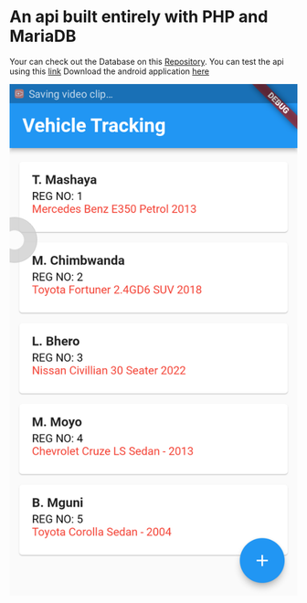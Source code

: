 # An api built entirely with PHP and MariaDB

Your can check out the Database on this [Repository](https://github.com/TinasheMashaya/VehicleDB).
You can test the api using this [link](https://vehicletrackin-prod-qubit-data-mnbxru.mo2.mogenius.io/FetchVehicles/read.php)
Download the android application [here](https://raw.githubusercontent.com/TinasheMashaya/VehicleTracking/main/app-release.apk)


![](https://raw.githubusercontent.com/TinasheMashaya/VehicleTracking/main/Screenshot_2023-01-27-20-16-40.png)





